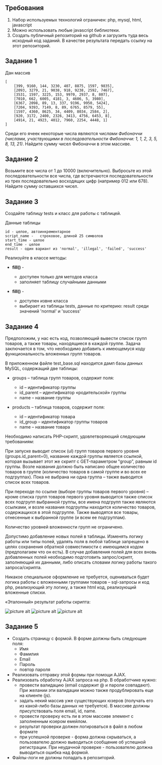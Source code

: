 ## Требования

1. Набор используемых технологий ограничен: php, mysql, html, javascript
2. Можно использовать любые javascript библиотеки.
3. Создать публичный репозиторий на github и загрузить туда весь исходный код заданий. В качестве результата передать ссылку на этот репозиторий.

## Задание 1

Дан массив
```
[
    [399, 9160, 144, 3230, 407, 8875, 1597, 9835],
    [2093, 3279, 21, 9038, 918, 9238, 2592, 7467],
    [3531, 1597, 3225, 153, 9970, 2937, 8, 807],
    [7010, 662, 6005, 4181, 3, 4606, 5, 3980],
    [6367, 2098, 89, 13, 337, 9196, 9950, 5424],
    [7204, 9393, 7149, 8, 89, 6765, 8579, 55],
    [1597, 4360, 8625, 34, 4409, 8034, 2584, 2],
    [920, 3172, 2400, 2326, 3413, 4756, 6453, 8],
    [4914, 21, 4923, 4012, 7960, 2254, 4448, 1]
]
```
Среди его ячеек некоторые числа являются <i>числами Фибоначчи (числами, участвующими в последовательности Фибоначчи: 1, 1, 2, 3, 5, 8, 13, 21)</i>. Найдите сумму чисел Фибоначчи в этом массиве.

## Задание 2

Возьмите все числа от 1 до 10000 (включительно). Выбросьте из этой последовательности все числа, где встречаются последовательности из трех последовательно восходящих цифр (например 012 или 678). Найдите сумму оставшихся чисел.

## Задание 3

Создайте таблицу tests и класс для работы с таблицей.

Данные таблицы
```
id - целое, автоинкрементарное
script_name - 	строковое, длиной 25 символов
start_time - целое
end_time - целое
result - один вариант из 'normal', 'illegal', 'failed', 'success'
```

Реализуйте в классе методы:

* <b>fill()</b> - 
    * доступен только для методов класса
    * заполняет таблицу случайными данными

* <b>fill()</b> - 
    * доступен извне класса
    * выбирает из таблицы tests, данные по критерию: result среди значений 'normal' и 'success'

## Задание 4

Предположим, у нас есть код, позволяющий вывести список групп товаров, а также товары, находящиеся в каждой группе. Задача заключается в том, что необходимо добавить к имеющемуся коду функциональность вложенных групп товаров.

В приложенном файле test_base.sql находится дамп базы данных MySQL, содержащий две таблицы:

* groups – таблица групп товаров, содержит поля:
  * id – идентификатор группы
  * id_parent – идентификатор «родительской» группы
  * name – название группы


* products – таблица товаров, содержит поля:
  * id – идентификатор товара
  * id_group – идентификатор группы товаров
  * name – название товара

Необходимо написать PHP-скрипт, удовлетворяющий следующим требованиям:

При запуске выводит список (ul) групп товаров первого уровня (groups.id_parent=0), название каждой группы является ссылкой, которая вызывает этот же скрипт с GET-параметром “group”, равным id группы. Возле названия должно быть написано общее количество товаров в группе (количество товаров в самой группе и во всех ее подгруппах). Пока не выбрана ни одна группа – также выводится список всех товаров.

При переходе по ссылке (выборе группы товаров первого уровня) – кроме списка групп товаров первого уровня выводится также список всех подгрупп выбранной группы, все имена подгрупп также являются ссылками, и возле названия подгруппы находится количество товаров, содержащихся в этой подгруппе. Также выводятся все товары, отнесенные к выбранной группе (и всем ее подгруппам).

Количество уровней вложенности групп не ограничено.

Допустимо добавление новых полей в таблицы. Изменять логику работы или типы полей, удалять поля в любой таблице запрещено в целях сохранения обратной совместимости с имеющимся кодом (предполагаем что он есть). В случае добавления полей для всех вновь добавленных полей необходимо подготовить запрос/скрипт, заполняющий их данными, либо описать словами логику работы такого запроса/скрипта.

Никакое специальное оформление не требуется, оцениваться будет логика работы с вложенными группами товаров – sql-запросы и код php, реализующий эту логику, а также html код, реализующий вложенные списки.   

«Эталонный» результат работы скрипта:

![picture alt](https://sun9-65.userapi.com/impg/66piEz-3sKBES8bXGFwROXsjkpjWfB5nFFXsNg/o68Mc1gkYZA.jpg?size=502x357&quality=96&sign=758c3a0ed5c3843d9616dc19d333c14a&type=album)
![picture alt](https://sun9-35.userapi.com/impg/MJX15_YBQbFccH9LgsTnNpAx_PCjILZZxRG96w/1VX_6wqTJbw.jpg?size=548x253&quality=96&sign=1f9b7e7b41ff4a59b01e70157ec4369f&type=album)
![picture alt](https://sun9-32.userapi.com/impg/cVJVku7PRdFd_0rbFLViK3i6COXfDBu6rHIWVQ/HpWWntG_BMs.jpg?size=566x192&quality=96&sign=3c54b6cebb3a83d2fad4640828c101e3&type=album)


## Задание 5

* Создать страницу с формой. В форме должны быть следующие поля:
   * Имя
   * Фамилия
   * Email
   * Пароль
   * повтор пароля
* Реализовать отправку этой формы при помощи AJAX.
* Реализовать обработку AJAX запроса на php. В обработчике нужно:
   * провести валидацию (email содержит @ и пароли совпадают). При желании эти валидации можно также продублировать еще на клиенте (js).
   * задать некий массив уже существующих юзеров (получать его из какой-либо базы данных не требуется). В массиве должны присутствовать поля email, id, name.
   * провести проверку есть ли в этом массиве элемент с заполненным юзером емейлом.
   * результат проверки должен логироваться в файл в любом формате
   * при успешной проверке - форма должна скрываться, а пользователю должно выводиться сообщение об успешной регистрации. При неудачной проверке - пользователю должна выводиться ошибка над формой.
* Файлы-логи не должны попадать в репозиторий.
